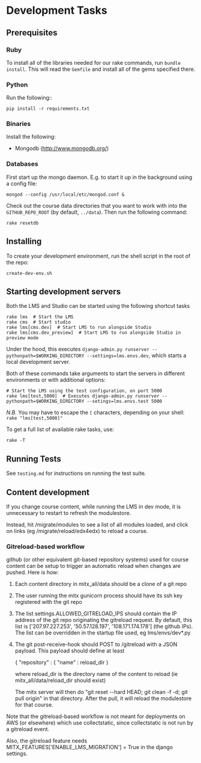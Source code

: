# Development Tasks

## Prerequisites

### Ruby

To install all of the libraries needed for our rake commands, run `bundle install`.
This will read the `Gemfile` and install all of the gems specified there.

### Python

Run the following::

    pip install -r requirements.txt

### Binaries

Install the following:

* Mongodb (http://www.mongodb.org/)

### Databases

First start up the mongo daemon. E.g. to start it up in the background
using a config file:

    mongod --config /usr/local/etc/mongod.conf &

Check out the course data directories that you want to work with into the
`GITHUB_REPO_ROOT` (by default, `../data`). Then run the following command:

    rake resetdb

## Installing

To create your development environment, run the shell script in the root of
the repo:

    create-dev-env.sh


## Starting development servers

Both the LMS and Studio can be started using the following shortcut tasks

    rake lms  # Start the LMS
    rake cms  # Start studio
    rake lms[cms.dev]  # Start LMS to run alongside Studio
    rake lms[cms.dev_preview]  # Start LMS to run alongside Studio in preview mode

Under the hood, this executes `django-admin.py runserver --pythonpath=$WORKING_DIRECTORY --settings=lms.envs.dev`,
which starts a local development server.

Both of these commands take arguments to start the servers in different environments
or with additional options:

    # Start the LMS using the test configuration, on port 5000
    rake lms[test,5000]  # Executes django-admin.py runserver --pythonpath=$WORKING_DIRECTORY --setings=lms.envs.test 5000

*N.B.* You may have to escape the `[` characters, depending on your shell: `rake "lms[test,5000]"`

To get a full list of available rake tasks, use:

    rake -T

## Running Tests

See `testing.md` for instructions on running the test suite.

## Content development

If you change course content, while running the LMS in dev mode, it is unnecessary to restart to refresh the modulestore.

Instead, hit /migrate/modules to see a list of all modules loaded, and click on links (eg /migrate/reload/edx4edx) to reload a course.

### Gitreload-based workflow

github (or other equivalent git-based repository systems) used for
course content can be setup to trigger an automatic reload when changes are pushed.  Here is how:

1. Each content directory in mitx_all/data should be a clone of a git repo

2. The user running the mitx gunicorn process should have its ssh key registered with the git repo

3. The list settings.ALLOWED_GITRELOAD_IPS should contain the IP address of the git repo originating the gitreload request.
    By default, this list is ['207.97.227.253', '50.57.128.197', '108.171.174.178'] (the github IPs).
    The list can be overridden in the startup file used, eg lms/envs/dev*.py

4. The git post-receive-hook should POST to /gitreload with a JSON payload.  This payload should define at least

   { "repository" : { "name" : reload_dir }

    where reload_dir is the directory name of the content to reload (ie mitx_all/data/reload_dir should exist)

    The mitx server will then do "git reset --hard HEAD; git clean -f -d; git pull origin" in that directory.  After the pull,
    it will reload the modulestore for that course.

Note that the gitreload-based workflow is not meant for deployments on AWS (or elsewhere) which use collectstatic, since collectstatic is not run by a gitreload event.

Also, the gitreload feature needs MITX_FEATURES['ENABLE_LMS_MIGRATION'] = True in the django settings.


